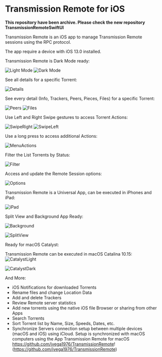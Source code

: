 # Transmission Remote for iOS

**This repository have been archive.  Please check the new repository TransmissionRemoteSwiftUI**

Transmission Remote is an iOS app to manage Transmission Remote sessions using the RPC protocol.

The app require a device with iOS 13.0 installed.

Transmission Remote is Dark Mode ready:

![ Light Mode](/Readme/Light.png)           ![ Dark Mode](/Readme/Dark.png) 


See all details for a specific Torrent:

![ Details](/Readme/Detail.png)  


See every detail (Info, Trackers, Peers, Pieces, Files) for a specific Torrent:

![ Peers](/Readme/Peers.png)            ![ Files](/Readme/Files.png)

Use Left and Right Swipe gestures to access Torrent Actions:

![ SwipeRight](/Readme/SwipeRight.png)          ![ SwipeLeft](/Readme/SwipeLeft.png) 


Use a long press to access additional Actions:

![ MenuActions](/Readme/MenuActions.png) 

Filter the List Torrents by Status:

![ Filter](/Readme/Filter.png) 

Access and update the Remote Session options:

![ Options](/Readme/Options.png) 

Transmission Remote is a Universal App, can be executed in iPhones and iPad:

![ iPad](/Readme/iPad.png) 

Split View and Background App Ready:

![ Background](/Readme/Background.png) 

![ SplitView](/Readme/SplitView.png) 

Ready for macOS Catalyst:

Transmission Remote can be executed in macOS Catalina 10.15:
![ CatalystLight](/Readme/CatalystLight.png) 

![ CatalystDark](/Readme/CatalystDark.png) 


And More:

* iOS Notifications for downloaded Torrents
* Rename files and change Location Data
* Add and delete Trackers
* Review Remote server statistics
* Add new torrents using the native iOS file Browser or sharing from other Apps
* Search Torrents
* Sort Torrent list by Name, Size, Speeds, Dates, etc.
* Synchronize Servers connection setup between multiple devices (macOS and iOS) using iCloud.  Setup is synchronized with macOS computers using the App Transmission Remote for macOS https://github.com/jvega1976/TransmissionRemote! (https://github.com/jvega1976/TransmissionRemote)



